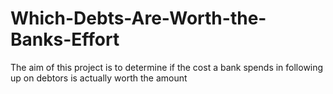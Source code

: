 # Which-Debts-Are-Worth-the-Banks-Effort
The aim of this project is to determine if the cost a bank spends in following up on debtors is actually worth the amount
